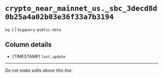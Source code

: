 # `crypto_near_mainnet_us._sbc_3decd8d0b25a4a02b03e36f33a7b3194`
`bq-1` | `bigquery-public-data`

## Column details
* [TIMESTAMP] `last_update`

-------------------------------------------------------------------------------
*Do not make edits above this line.*
